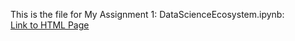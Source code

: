 This is the file for My Assignment 1: DataScienceEcosystem.ipynb:<br>
[Link to HTML Page](https://karan-k-shah.github.io/Assignment/DataScienceEcosystem.html)</p>

